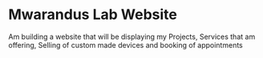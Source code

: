 # Mwarandus Lab Website
Am building a website that will be displaying my Projects, Services that am offering, Selling of custom made devices and booking of appointments
